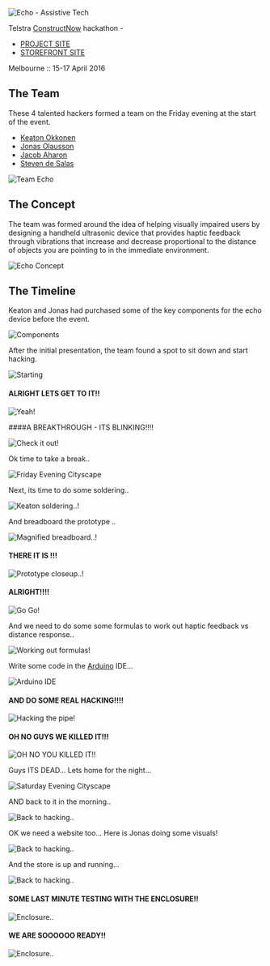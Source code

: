 ![Echo - Assistive Tech](https://raw.githubusercontent.com/echohack2016/project/master/design/echo-logo.png)

Telstra [ConstructNow](http://constructnow.io) hackathon -

- [PROJECT SITE](http://echohack2016.github.io/project/)
- [STOREFRONT SITE](http://echohack2016.herokuapp.com/)

Melbourne :: 15-17 April 2016

## The Team

These 4 talented hackers formed a team on the Friday evening at the start of the event. 

- [Keaton Okkonen](https://www.linkedin.com/in/keatono)
- [Jonas Olausson](https://www.facebook.com/jonas.olausson.58)
- [Jacob Aharon](https://au.linkedin.com/in/jjaharon)
- [Steven de Salas](https://www.linkedin.com/in/sdesalas)

![Team Echo](https://raw.githubusercontent.com/echohack2016/project/master/the-team.jpg)

## The Concept

The team was formed around the idea of helping visually impaired users by designing a handheld ultrasonic device that provides haptic feedback through vibrations that increase and decrease proportional to the distance of objects you are pointing to in the immediate environment.

![Echo Concept](https://raw.githubusercontent.com/echohack2016/project/master/concept.png)

## The Timeline

Keaton and Jonas had purchased some of the key components for the echo device before the event.

![Components](https://raw.githubusercontent.com/echohack2016/project/master/img/Startingout.jpg)

After the initial presentation, the team found a spot to sit down and start hacking.

![Starting](https://raw.githubusercontent.com/echohack2016/project/master/img/IMG_20160415_194756.jpg)

#### ALRIGHT LETS GET TO IT!!

![Yeah!](https://raw.githubusercontent.com/echohack2016/project/master/img/IMG_20160415_204312.jpg)

####A BREAKTHROUGH - ITS BLINKING!!!!

![Check it out!](https://raw.githubusercontent.com/echohack2016/project/master/img/its-blinking.jpg)

Ok time to take a break..

![Friday Evening Cityscape](https://raw.githubusercontent.com/echohack2016/project/master/img/melbourne-moon-cranes.jpg)

Next, its time to do some soldering..

![Keaton soldering..!](https://raw.githubusercontent.com/echohack2016/project/master/img/time-for-soldering.jpg)

And breadboard the prototype ..

![Magnified breadboard..!](https://raw.githubusercontent.com/echohack2016/project/master/img/magnified-breadboard.jpg)

#### THERE IT IS !!!

![Prototype closeup..!](https://raw.githubusercontent.com/echohack2016/project/master/img/breadboard-closeup.jpg)

#### ALRIGHT!!!!

![Go Go!](https://raw.githubusercontent.com/echohack2016/project/master/img/IMG_20160416_193821.jpg)

And we need to do some some formulas to work out haptic feedback vs distance response..

![Working out formulas!](https://raw.githubusercontent.com/echohack2016/project/master/img/IMG_20160416_161527.jpg)

Write some code in the [Arduino](http://arduino.cc) IDE...

![Arduino IDE](https://raw.githubusercontent.com/echohack2016/project/master/img/arduino-code.png)

#### AND DO SOME REAL HACKING!!!!

![Hacking the pipe!](https://raw.githubusercontent.com/echohack2016/project/master/img/real-hacking.jpg)

#### OH NO GUYS WE KILLED IT!!!

![OH NO YOU KILLED IT!!](https://raw.githubusercontent.com/echohack2016/project/master/img/IMG_20160417_093346.jpg)

Guys ITS DEAD... Lets home for the night...

![Saturday Evening Cityscape](https://raw.githubusercontent.com/echohack2016/project/master/img/melbourne-city-night.jpg)

AND back to it in the morning..

![Back to hacking..](https://raw.githubusercontent.com/echohack2016/project/master/img/IMG_20160417_142442.jpg)

OK we need a website too... Here is Jonas doing some visuals!

![Back to hacking..](https://raw.githubusercontent.com/echohack2016/project/master/img/IMG_20160417_115040.jpg)

And the store is up and running...

![Back to hacking..](https://raw.githubusercontent.com/echohack2016/project/master/img/storefront.png)

#### SOME LAST MINUTE TESTING WITH THE ENCLOSURE!!

![Enclosure..](https://raw.githubusercontent.com/echohack2016/project/master/img/IMG_20160417_115138.jpg)

#### WE ARE SOOOOOO READY!!

![Enclosure..](https://raw.githubusercontent.com/echohack2016/project/master/img/IMG_20160417_143250.jpg)



